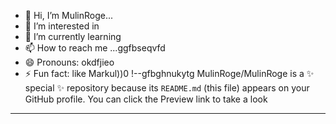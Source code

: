 - 👋 Hi, I’m MulinRoge...
- 👀 I’m interested in 
- 🌱 I’m currently learning
- 📫 How to reach me ...ggfbseqvfd
- 😄 Pronouns: okdfjieo
- ⚡ Fun fact: like Markul))0
!--gfbghnukytg
MulinRoge/MulinRoge is a ✨ special ✨ repository because its `README.md` (this file) appears on your GitHub profile.
You can click the Preview link to take a look 
---
